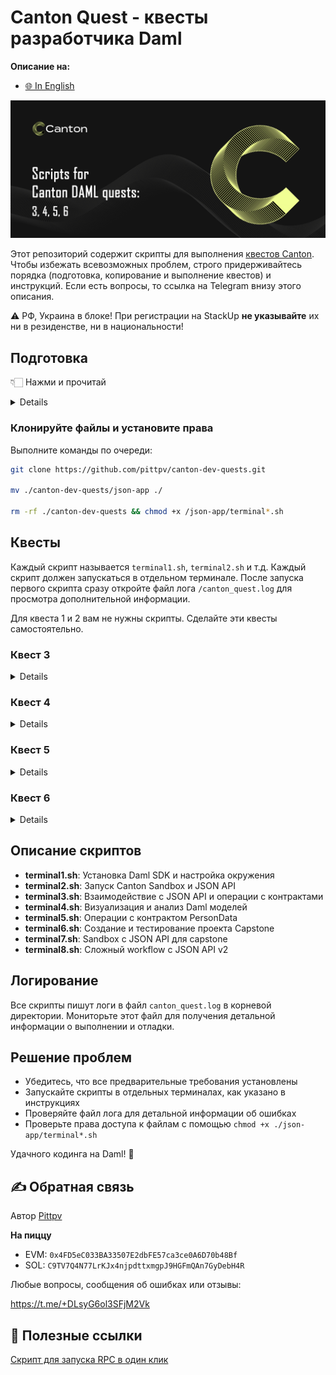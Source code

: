 # Canton Quest - квесты разработчика Daml

**Описание на:**
- [🌐 In English](https://github.com/pittpv/canton-dev-quests/tree/main/en "English version of description")

![Первый экран](other/Canton-Homepage-Hero-Banner.png)

Этот репозиторий содержит скрипты для выполнения [квестов Canton](https://earn.stackup.dev/campaigns/unlocking-canton-with-daml-unifying-traditional-and-crypto-markets-on-chain). Чтобы избежать всевозможных проблем, строго придерживайтесь порядка (подготовка, копирование и выполнение квестов) и инструкций. Если есть вопросы, то ссылка на Telegram внизу этого описания.

⚠️ РФ, Украина в блоке! При регистрации на StackUp **не указывайте** их ни в резиденстве, ни в национальности!

## Подготовка

👇🏻 Нажми и прочитай
<details>

### 1. Установите Visual Studio Code
Скачайте и установите VS Code с: https://code.visualstudio.com/

### 2. Создайте репозиторий
![Создание репозитория](other/Скриншот%2017-10-2025%20202938.jpg)

Введите любое название репозитория:

![Название репозитория](other/Скриншот%2017-10-2025%20203049.jpg)

Можно сделать приватным:

![Приватный репозиторий](other/Скриншот%2017-10-2025%20203127.jpg)

Нажмите "Create repository":

![Кнопка создания](other/Скриншот%2017-10-2025%20203142.jpg)

Создайте пустой файл README:

![Создание README](other/Скриншот%2017-10-2025%20203221.jpg)

Сделайте первоначальный коммит:

![Первоначальный коммит](other/Скриншот%2017-10-2025%20203241.jpg)
![Подтверждение коммита](other/Скриншот%2017-10-2025%20203303.jpg)

### 3. Создайте GitHub Codespace
Нажмите для создания codespace:

![Создание codespace](other/Скриншот%2017-10-2025%20203334.jpg)

Выберите ранее созданный репозиторий:

![Выбор репозитория](other/Скриншот%2017-10-2025%20203428.jpg)

Создайте codespace:

![Создание codespace](other/Скриншот%2017-10-2025%20203453.jpg)

### 4. Установите расширение Daml
Когда codespace будет готов, установите расширение Daml:
- Нажмите кнопку расширений (1)
- Введите "daml" в поиске (2)
- Нажмите Установить (3)

![Установка расширения Daml](other/Скриншот%2017-10-2025%20203551.jpg)

Согласитесь и установите:

![Подтверждение установки](other/Скриншот%2017-10-2025%20203625.jpg)

### 5. Подключите десктопный VS Code
Нажмите для открытия в десктопном VS Code:

![Открыть в десктопе](other/Скриншот%2017-10-2025%20203657.jpg)

Нажмите "Открыть тут":

![Открыть тут](other/Скриншот%2017-10-2025%20203740.jpg)

Подтвердите в десктопной версии:

![Подтверждение в десктопе](other/Скриншот%2017-10-2025%20203803.jpg)

**Примечание:** Программа покажет несколько окон - соглашайтесь со всеми запросами и устанавливайте все, что попросит, для подключения к GitHub.

</details>

### Клонируйте файлы и установите права

Выполните команды по очереди:
```bash
git clone https://github.com/pittpv/canton-dev-quests.git

mv ./canton-dev-quests/json-app ./

rm -rf ./canton-dev-quests && chmod +x /json-app/terminal*.sh
```

## Квесты

Каждый скрипт называется `terminal1.sh`, `terminal2.sh` и т.д. Каждый скрипт должен запускаться в отдельном терминале. После запуска первого скрипта сразу откройте файл лога `/canton_quest.log` для просмотра дополнительной информации.

Для квеста 1 и 2 вам не нужны скрипты. Сделайте эти квесты самостоятельно.

### Квест 3 

<details>

(Держите все терминалы открытыми до завершения квеста)

#### Терминал 1
Откройте терминал:

![Открыть терминал](other/Скриншот%2017-10-2025%20203925.jpg)

Запустите первый скрипт:
```bash
bash ./json-app/terminal1.sh
```

Дождитесь завершения:

![Терминал 1 завершен](other/Скриншот%2017-10-2025%20204715.jpg)

#### Терминал 2
Откройте новый терминал и запустите:
```bash
bash ./json-app/terminal2.sh
```

Дождитесь сообщений:

![Терминал 2 работает](other/Скриншот%2017-10-2025%20211721.jpg)

#### Терминал 3
Откройте новый терминал и запустите:
```bash
bash ./json-app/terminal3.sh
```

Дождитесь завершения:

![Терминал 3 завершен](other/Скриншот%2017-10-2025%20224752.jpg)

**Требования к скриншоту:**

- Последняя команда `curl`
- Весь ваш экран, включая панель задач (Windows / Linux) или Dock (MacOS)
- Полный вывод команды, включая `contractId` и `templateId`.

**Рекомендации по скриншоту:**

- Раскройте папку с файлами (1 на скриншоте)
- Закройте файл с логом (2 на скриншоте)
- Прокрутите окно терминала до этой строки (3 на скриншоте)
- Уменьшите окно чтобы снизу было так (4 на скриншоте)

Сохраните скриншот как: `C52Q3_ВашStackupЛогин.png` или `.jpg`

**Теперь во втором терминале нажмите Ctrl+C и закройте все три терминала.**
</details>

### Квест 4

<details>

Откройте новый терминал и запустите:
```bash
bash ./json-app/terminal4.sh
```

Дождитесь завершения:

![Терминал 4 завершен](other/Скриншот%2018-10-2025%20104316.jpg)

Нажмите на первый "Script result". Откроется окно со схемой. В нем поставьте галку (2 на скриншоте).

Нажмите кнопку с зажатым Alt (1 на скриншоте) и откройте новое окно (3 на скриншоте).

![Терминал 4 подробности](other/Скриншот%2018-10-2025%20104626.jpg)

Далее нажмите на второй "Script result" и перетяните схему вниз. Поставьте галку как в предыдущей схеме.

Повторите действия с третьим "Script result", не забудьте поставить галку.

Сделайте скриншот всего окна. Должно получиться так:

![Результат квеста 4](other/Скриншот%2018-10-2025%20104831.jpg)

**Требования к скриншоту:**

* Код для `token_test_1`, `token_test_2` и `token_archive_exercise`
* Результаты скрипта `token_test_2`
* Результаты скрипта `token_archive_exercise`
* Весь ваш экран, включая панель задач (Windows / Linux) или Dock (MacOS)

Сохраните как: `C52Q4_ВашStackupЛогин.png` или `.jpg`

Можно закрыть терминал.
</details>

### Квест 5

<details>

Откройте новый терминал и запустите:
```bash
bash ./json-app/terminal5.sh
```

Дождитесь завершения:

![Терминал 5 завершен](other/Скриншот%2018-10-2025%20112605.jpg)

Откройте файл `PersonData.daml` в папке (3 на скриншоте).

Нажмите на "Script result" (1 на скриншоте). Откроется окно со схемой. В нем поставьте галку (2 на скриншоте).

Сделайте скриншот всего окна. Должно получиться как на скриншоте:

![Результат квеста 5](other/Скриншот%2018-10-2025%20112605.jpg)

**Требования к скриншоту:**

- Таблица для `PersonData:PersonData`. В частности, должна быть видна колонка `contact`.
- Флажок `Show archived` должен быть установлен
- Весь ваш экран, включая панель задач (Windows / Linux) или Dock (MacOS)

Сохраните как: `C52Q5_ВашStackupЛогин.png` или `.jpg`

Можно закрыть терминал.
</details>

### Квест 6

<details>

(Держите все терминалы открытыми до завершения квеста)

#### Терминал 1
Откройте новый терминал и запустите:
```bash
bash ./json-app/terminal6.sh
```

Дождитесь завершения:

![Терминал 6 завершен](other/Скриншот%2018-10-2025%20192352.jpg)

#### Терминал 2
Откройте новый терминал и запустите:
```bash
bash ./json-app/terminal7.sh
```

Дождитесь сообщений:

![Терминал 7 работает](other/Скриншот%2018-10-2025%20192422.jpg)

#### Терминал 3
Откройте новый терминал и запустите:
```bash
bash ./json-app/terminal8.sh
```

Дождитесь завершения:

![Терминал 8 завершен](other/Скриншот%2018-10-2025%20192422.jpg)

**Требования к скриншоту:**

- Сегмент `createArgument`
- Issuer: EUR_BANK, Owner: Bob
- Валюта: EUR, сумма: 100
- Поле `createdAt` должно быть хорошо видно
- Весь ваш экран, включая панель задач (Windows / Linux) или Dock (MacOS)

**Советы:**
- Раскройте папку `capstone`
- Закройте файл с логом
- Прокрутите окно терминала до нужного места

Сохраните скриншот как: `C52Q6_ВашStackupЛогин.png` или `.jpg`

**Теперь в седьмом терминале нажмите Ctrl+C и закройте все три терминала.**

</details>

## Описание скриптов

- **terminal1.sh**: Установка Daml SDK и настройка окружения
- **terminal2.sh**: Запуск Canton Sandbox и JSON API
- **terminal3.sh**: Взаимодействие с JSON API и операции с контрактами
- **terminal4.sh**: Визуализация и анализ Daml моделей
- **terminal5.sh**: Операции с контрактом PersonData
- **terminal6.sh**: Создание и тестирование проекта Capstone
- **terminal7.sh**: Sandbox с JSON API для capstone
- **terminal8.sh**: Сложный workflow с JSON API v2

## Логирование

Все скрипты пишут логи в файл `canton_quest.log` в корневой директории. Мониторьте этот файл для получения детальной информации о выполнении и отладки.

## Решение проблем

- Убедитесь, что все предварительные требования установлены
- Запускайте скрипты в отдельных терминалах, как указано в инструкциях
- Проверяйте файл лога для детальной информации об ошибках
- Проверьте права доступа к файлам с помощью `chmod +x ./json-app/terminal*.sh`

Удачного кодинга на Daml! 🚀

## ✍️ Обратная связь

Автор [Pittpv](https://x.com/pittpv)

**На пиццу**

- EVM: `0x4FD5eC033BA33507E2dbFE57ca3ce0A6D70b48Bf`
- SOL: `C9TV7Q4N77LrKJx4njpdttxmgpJ9HGFmQAn7GyDebH4R`

Любые вопросы, сообщения об ошибках или отзывы:

https://t.me/+DLsyG6ol3SFjM2Vk


## 🔗 Полезные ссылки

[Скрипт для запуска RPC в один клик](https://github.com/pittpv/sepolia-auto-install "Запуск Sepolia узла для RPC")
